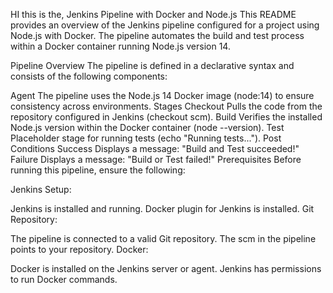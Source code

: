 HI this is the,
Jenkins Pipeline with Docker and Node.js
This README provides an overview of the Jenkins pipeline configured for a project using Node.js with Docker. The pipeline automates the build and test process within a Docker container running Node.js version 14.

Pipeline Overview
The pipeline is defined in a declarative syntax and consists of the following components:

Agent
The pipeline uses the Node.js 14 Docker image (node:14) to ensure consistency across environments.
Stages
Checkout
Pulls the code from the repository configured in Jenkins (checkout scm).
Build
Verifies the installed Node.js version within the Docker container (node --version).
Test
Placeholder stage for running tests (echo "Running tests...").
Post Conditions
Success
Displays a message: "Build and Test succeeded!"
Failure
Displays a message: "Build or Test failed!"
Prerequisites
Before running this pipeline, ensure the following:

Jenkins Setup:

Jenkins is installed and running.
Docker plugin for Jenkins is installed.
Git Repository:

The pipeline is connected to a valid Git repository.
The scm in the pipeline points to your repository.
Docker:

Docker is installed on the Jenkins server or agent.
Jenkins has permissions to run Docker commands.
